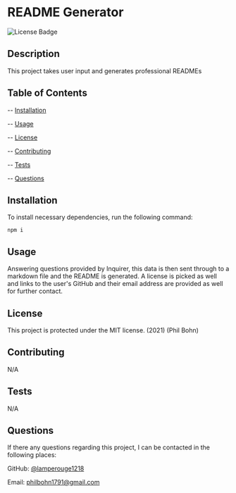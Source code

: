 # README Generator  

![License Badge](https://img.shields.io/badge/license-MIT-blue)

## Description 

This project takes user input and generates professional READMEs

## Table of Contents

-- [Installation](#installation)

-- [Usage](#usage)

-- [License](#license)

-- [Contributing](#contributing)

-- [Tests](#tests)

-- [Questions](#questions)

## Installation
  
To install necessary dependencies, run the following command:

    npm i

## Usage

Answering questions provided by Inquirer, this data is then sent through to a markdown file and the README is generated. A license is picked as well and links to the user's GitHub and their email address are provided as well for further contact.

## License

This project is protected under the MIT license. (2021) (Phil Bohn)

## Contributing

N/A

## Tests

N/A

## Questions

If there any questions regarding this project, I can be contacted in the following places:

GitHub: [@lamperouge1218](https://github.com/lamperouge1218)

Email: philbohn1791@gmail.com
